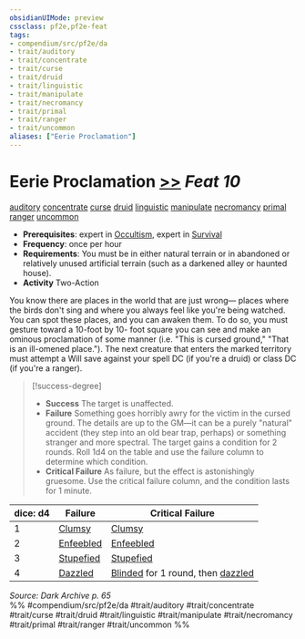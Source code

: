 ```yaml
---
obsidianUIMode: preview
cssclass: pf2e,pf2e-feat
tags:
- compendium/src/pf2e/da
- trait/auditory
- trait/concentrate
- trait/curse
- trait/druid
- trait/linguistic
- trait/manipulate
- trait/necromancy
- trait/primal
- trait/ranger
- trait/uncommon
aliases: ["Eerie Proclamation"]
---
```

# Eerie Proclamation  [>>](../../Rules/core-rulebook/chapter-9-playing-the-game.md#Actions "Two-Action") *Feat 10*  
[auditory](../../Rules/traits/auditory.md)  [concentrate](../../Rules/traits/concentrate.md)  [curse](../../Rules/traits/curse.md)  [druid](../../Rules/traits/druid.md)  [linguistic](../../Rules/traits/linguistic.md)  [manipulate](../../Rules/traits/manipulate.md)  [necromancy](../../Rules/traits/necromancy.md)  [primal](../../Rules/traits/primal.md)  [ranger](../../Rules/traits/ranger.md)  [uncommon](../../Rules/traits/uncommon.md)  

- **Prerequisites**: expert in [Occultism](../skills.md#Occultism), expert in [Survival](../skills.md#Survival)
- **Frequency**: once per hour
- **Requirements**: You must be in either natural terrain or in abandoned or relatively unused artificial terrain (such as a darkened alley or haunted house).
- **Activity** Two-Action

You know there are places in the world that are just wrong— places where the birds don't sing and where you always feel like you're being watched. You can spot these places, and you can awaken them. To do so, you must gesture toward a 10-foot by 10- foot square you can see and make an ominous proclamation of some manner (i.e. "This is cursed ground," "That is an ill-omened place."). The next creature that enters the marked territory must attempt a Will save against your spell DC (if you're a druid) or class DC (if you're a ranger).

> [!success-degree] 
> - **Success** The target is unaffected.
> - **Failure** Something goes horribly awry for the victim in the cursed ground. The details are up to the GM—it can be a purely "natural" accident (they step into an old bear trap, perhaps) or something stranger and more spectral. The target gains a condition for 2 rounds. Roll 1d4 on the table and use the failure column to determine which condition.
> - **Critical Failure** As failure, but the effect is astonishingly gruesome. Use the critical failure column, and the condition lasts for 1 minute.

| dice: d4 | Failure | Critical Failure |
|----------|---------|------------------|
| 1 | [Clumsy](../../Rules/conditions.md#Clumsy) | [Clumsy](../../Rules/conditions.md#Clumsy) |
| 2 | [Enfeebled](../../Rules/conditions.md#Enfeebled) | [Enfeebled](../../Rules/conditions.md#Enfeebled) |
| 3 | [Stupefied](../../Rules/conditions.md#Stupefied) | [Stupefied](../../Rules/conditions.md#Stupefied) |
| 4 | [Dazzled](../../Rules/conditions.md#Dazzled) | [Blinded](../../Rules/conditions.md#Blinded) for 1 round, then [dazzled](../../Rules/conditions.md#Dazzled) |


*Source: Dark Archive p. 65*  
%% #compendium/src/pf2e/da #trait/auditory #trait/concentrate #trait/curse #trait/druid #trait/linguistic #trait/manipulate #trait/necromancy #trait/primal #trait/ranger #trait/uncommon %%